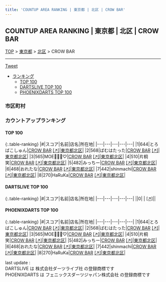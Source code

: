 ```yaml
---
title: 'COUNTUP AREA RANKING | 東京都 | 北区 | CROW BAR'
---
```

## COUNTUP AREA RANKING | 東京都 | 北区 | CROW BAR

[TOP](/darts/rank/) > [東京都](/darts/rank/東京都/) > [北区](/darts/rank/東京都/北区/) > CROW BAR

___

<a href="https://twitter.com/share?ref_src=twsrc%5Etfw" data-text="COUNTUP AREA RANKING | 東京都北区CROW BAR" class="twitter-share-button" data-hashtags="DARTSLIVE,PHOENIXDARTS,darts,ダーツ" data-show-count="false">Tweet</a>

* [ランキング](#カウントアップランキング)
    * [TOP 100](#top-100)
    * [DARTSLIVE TOP 100](#dartslive-top-100)
    * [PHOENIXDARTS TOP 100](#phoenixdarts-top-100)

### 市区町村

<ul>

</ul>

### カウントアップランキング

#### TOP 100



{:.table-ranking}
|#|スコア|名前|店名|所在地|
|---|---|---|---|---|
|1|644|<span class="rank-name-pd">とろばこしゅん</span>|<a href="/darts/rank/shops/54200.html">CROW BAR</a> <a href="https://vs.phoenixdarts.com/jp/shop/shopDetailInfo/s_54200?s_seq=54200">[↗]</a>|<a href="/darts/rank/東京都/北区">東京都北区</a>|
|2|568|<span class="rank-name-pd">ばむはたった</span>|<a href="/darts/rank/shops/54200.html">CROW BAR</a> <a href="https://vs.phoenixdarts.com/jp/shop/shopDetailInfo/s_54200?s_seq=54200">[↗]</a>|<a href="/darts/rank/東京都/北区">東京都北区</a>|
|3|565|<span class="rank-name-pd">MOE‪ꪔ̤̮‪♡</span>|<a href="/darts/rank/shops/54200.html">CROW BAR</a> <a href="https://vs.phoenixdarts.com/jp/shop/shopDetailInfo/s_54200?s_seq=54200">[↗]</a>|<a href="/darts/rank/東京都/北区">東京都北区</a>|
|4|510|<span class="rank-name-pd">片桐笑</span>|<a href="/darts/rank/shops/54200.html">CROW BAR</a> <a href="https://vs.phoenixdarts.com/jp/shop/shopDetailInfo/s_54200?s_seq=54200">[↗]</a>|<a href="/darts/rank/東京都/北区">東京都北区</a>|
|5|482|<span class="rank-name-pd">みっちー</span>|<a href="/darts/rank/shops/54200.html">CROW BAR</a> <a href="https://vs.phoenixdarts.com/jp/shop/shopDetailInfo/s_54200?s_seq=54200">[↗]</a>|<a href="/darts/rank/東京都/北区">東京都北区</a>|
|6|468|<span class="rank-name-pd">おれたな</span>|<a href="/darts/rank/shops/54200.html">CROW BAR</a> <a href="https://vs.phoenixdarts.com/jp/shop/shopDetailInfo/s_54200?s_seq=54200">[↗]</a>|<a href="/darts/rank/東京都/北区">東京都北区</a>|
|7|442|<span class="rank-name-pd">shinmachi</span>|<a href="/darts/rank/shops/54200.html">CROW BAR</a> <a href="https://vs.phoenixdarts.com/jp/shop/shopDetailInfo/s_54200?s_seq=54200">[↗]</a>|<a href="/darts/rank/東京都/北区">東京都北区</a>|
|8|270|<span class="rank-name-pd">HaRuKa</span>|<a href="/darts/rank/shops/54200.html">CROW BAR</a> <a href="https://vs.phoenixdarts.com/jp/shop/shopDetailInfo/s_54200?s_seq=54200">[↗]</a>|<a href="/darts/rank/東京都/北区">東京都北区</a>|


#### DARTSLIVE TOP 100



{:.table-ranking}
|#|スコア|名前|店名|所在地|
|---|---|---|---|---|
||0|<span class="rank-name-dl"> </span>|<a href="/darts/rank/shops/.html"></a> <a href="">[↗]</a>|<a href="/darts/rank//"></a>|


#### PHOENIXDARTS TOP 100



{:.table-ranking}
|#|スコア|名前|店名|所在地|
|---|---|---|---|---|
|1|644|<span class="rank-name-pd">とろばこしゅん</span>|<a href="/darts/rank/shops/54200.html">CROW BAR</a> <a href="https://vs.phoenixdarts.com/jp/shop/shopDetailInfo/s_54200?s_seq=54200">[↗]</a>|<a href="/darts/rank/東京都/北区">東京都北区</a>|
|2|568|<span class="rank-name-pd">ばむはたった</span>|<a href="/darts/rank/shops/54200.html">CROW BAR</a> <a href="https://vs.phoenixdarts.com/jp/shop/shopDetailInfo/s_54200?s_seq=54200">[↗]</a>|<a href="/darts/rank/東京都/北区">東京都北区</a>|
|3|565|<span class="rank-name-pd">MOE‪ꪔ̤̮‪♡</span>|<a href="/darts/rank/shops/54200.html">CROW BAR</a> <a href="https://vs.phoenixdarts.com/jp/shop/shopDetailInfo/s_54200?s_seq=54200">[↗]</a>|<a href="/darts/rank/東京都/北区">東京都北区</a>|
|4|510|<span class="rank-name-pd">片桐笑</span>|<a href="/darts/rank/shops/54200.html">CROW BAR</a> <a href="https://vs.phoenixdarts.com/jp/shop/shopDetailInfo/s_54200?s_seq=54200">[↗]</a>|<a href="/darts/rank/東京都/北区">東京都北区</a>|
|5|482|<span class="rank-name-pd">みっちー</span>|<a href="/darts/rank/shops/54200.html">CROW BAR</a> <a href="https://vs.phoenixdarts.com/jp/shop/shopDetailInfo/s_54200?s_seq=54200">[↗]</a>|<a href="/darts/rank/東京都/北区">東京都北区</a>|
|6|468|<span class="rank-name-pd">おれたな</span>|<a href="/darts/rank/shops/54200.html">CROW BAR</a> <a href="https://vs.phoenixdarts.com/jp/shop/shopDetailInfo/s_54200?s_seq=54200">[↗]</a>|<a href="/darts/rank/東京都/北区">東京都北区</a>|
|7|442|<span class="rank-name-pd">shinmachi</span>|<a href="/darts/rank/shops/54200.html">CROW BAR</a> <a href="https://vs.phoenixdarts.com/jp/shop/shopDetailInfo/s_54200?s_seq=54200">[↗]</a>|<a href="/darts/rank/東京都/北区">東京都北区</a>|
|8|270|<span class="rank-name-pd">HaRuKa</span>|<a href="/darts/rank/shops/54200.html">CROW BAR</a> <a href="https://vs.phoenixdarts.com/jp/shop/shopDetailInfo/s_54200?s_seq=54200">[↗]</a>|<a href="/darts/rank/東京都/北区">東京都北区</a>|


<div class="footer border-top border-gray-light mt-5 pt-3 text-right text-gray">
    last update : <span style="font-weight: italic" id="foot_last_modified"></span><br />
    DARTSLIVE は 株式会社ダーツライブ社 の登録商標です<br />
    PHOENIXDARTS は フェニックスダーツジャパン株式会社 の登録商標です<br />
</div>

<script src="https://cdnjs.cloudflare.com/ajax/libs/jquery.tablesorter/2.31.3/js/jquery.tablesorter.min.js" integrity="sha512-qzgd5cYSZcosqpzpn7zF2ZId8f/8CHmFKZ8j7mU4OUXTNRd5g+ZHBPsgKEwoqxCtdQvExE5LprwwPAgoicguNg==" crossorigin="anonymous" referrerpolicy="no-referrer"></script>
<link rel="stylesheet" href="https://cdnjs.cloudflare.com/ajax/libs/jquery.tablesorter/2.31.3/css/theme.default.min.css" integrity="sha512-wghhOJkjQX0Lh3NSWvNKeZ0ZpNn+SPVXX1Qyc9OCaogADktxrBiBdKGDoqVUOyhStvMBmJQ8ZdMHiR3wuEq8+w==" crossorigin="anonymous" referrerpolicy="no-referrer" />
<script>
$(function() {
    $(".table-ranking").tablesorter({sortList:[[0, 0]]});
    $("#foot_last_modified").text(formatDate(new Date(document.lastModified), 'yyyy-MM-dd HH:mm:ss'));
});
</script>

<script async src="https://platform.twitter.com/widgets.js" charset="utf-8"></script>